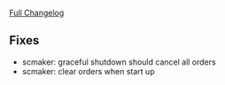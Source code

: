 [Full Changelog](https://github.com/OvictorVieira/promeheux.api/compare/v1.48.2...main)

## Fixes

- scmaker: graceful shutdown should cancel all orders
- scmaker: clear orders when start up
